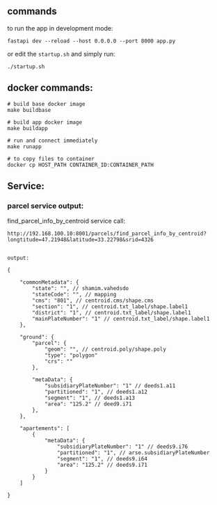 

## commands

to run the app in development mode:

    fastapi dev --reload --host 0.0.0.0 --port 8000 app.py

or edit the `startup.sh` and simply run:

    ./startup.sh


## docker commands:

    # build base docker image
    make buildbase

    # build app docker image
    make buildapp

    # run and connect immediately
    make runapp

    # to copy files to container
    docker cp HOST_PATH CONTAINER_ID:CONTAINER_PATH


## Service:

### parcel service output:

find_parcel_info_by_centroid service call:

    http://192.168.100.10:8001/parcels/find_parcel_info_by_centroid?longtitude=47.21948&latitude=33.22798&srid=4326


    output:
    
    {

        "commonMetadata": {
            "state": "", // shamim.vahedsdo
            "stateCode": "", // mapping
            "cms": "801", // centroid.cms/shape.cms
            "section": "1", // centroid.txt_label/shape.label1 
            "district": "1", // centroid.txt_label/shape.label1
            "mainPlateNumber": "1" // centroid.txt_label/shape.label1
        },
        
        "ground": {
            "parcel": {
                "geom": "", // centroid.poly/shape.poly
                "type": "polygon"
                "crs": ""
            },

            "metaData": {
                "subsidiaryPlateNumber": "1" // deeds1.a11
                "partitioned": "1", // deeds1.a12
                "segment": "1", // deeds1.a13
                "area": "125.2" // deed9.i71
            },
        },

        "apartements": [
            {
                "metaData": {
                    "subsidiaryPlateNumber": "1" // deeds9.i76
                    "partitioned": "1", // arse.subsidiaryPlateNumber
                    "segment": "1", // deeds9.i64
                    "area": "125.2" // deeds9.i71
                }
            }
        ]

    }